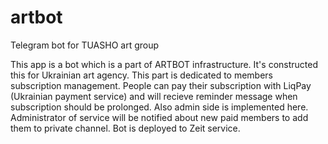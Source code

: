 # artbot
Telegram bot for TUASHO art group

This app is a bot which is a part of ARTBOT infrastructure. It's constructed this for Ukrainian art agency.
This part is dedicated to members subscription management. People can pay their subscription with LiqPay (Ukrainian payment service) and will recieve reminder message when subscription should be prolonged.
Also admin side is implemented here. Administrator of service will be notified about new paid members to add them to private channel.
Bot is deployed to Zeit service.


